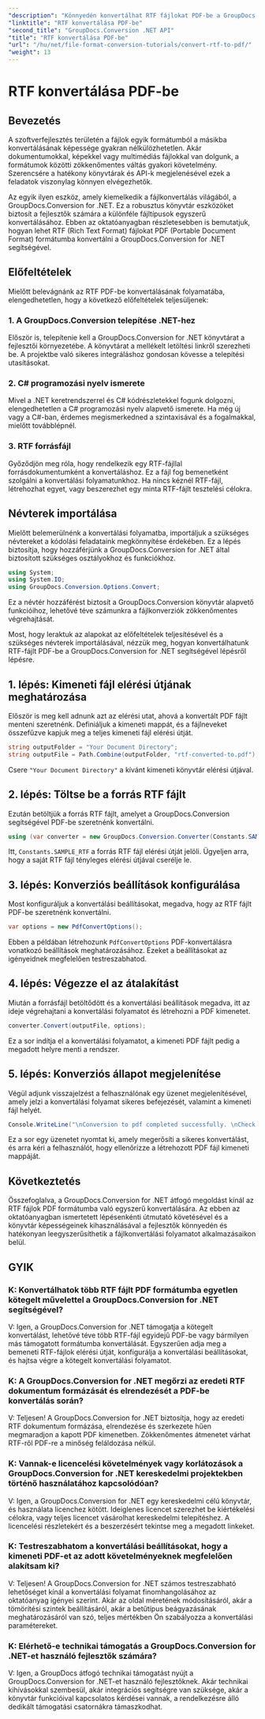 ```yaml
---
"description": "Könnyedén konvertálhat RTF fájlokat PDF-be a GroupDocs.Conversion for .NET segítségével. Kövesse lépésről lépésre az integrációt, és szabadítsa fel a fájlkonvertálás erejét."
"linktitle": "RTF konvertálása PDF-be"
"second_title": "GroupDocs.Conversion .NET API"
"title": "RTF konvertálása PDF-be"
"url": "/hu/net/file-format-conversion-tutorials/convert-rtf-to-pdf/"
"weight": 13
---
```


# RTF konvertálása PDF-be

## Bevezetés

A szoftverfejlesztés területén a fájlok egyik formátumból a másikba konvertálásának képessége gyakran nélkülözhetetlen. Akár dokumentumokkal, képekkel vagy multimédiás fájlokkal van dolgunk, a formátumok közötti zökkenőmentes váltás gyakori követelmény. Szerencsére a hatékony könyvtárak és API-k megjelenésével ezek a feladatok viszonylag könnyen elvégezhetők.

Az egyik ilyen eszköz, amely kiemelkedik a fájlkonvertálás világából, a GroupDocs.Conversion for .NET. Ez a robusztus könyvtár eszközöket biztosít a fejlesztők számára a különféle fájltípusok egyszerű konvertálásához. Ebben az oktatóanyagban részletesebben is bemutatjuk, hogyan lehet RTF (Rich Text Format) fájlokat PDF (Portable Document Format) formátumba konvertálni a GroupDocs.Conversion for .NET segítségével.

## Előfeltételek

Mielőtt belevágnánk az RTF PDF-be konvertálásának folyamatába, elengedhetetlen, hogy a következő előfeltételek teljesüljenek:

### 1. A GroupDocs.Conversion telepítése .NET-hez

Először is, telepítenie kell a GroupDocs.Conversion for .NET könyvtárat a fejlesztői környezetébe. A könyvtárat a mellékelt letöltési linkről szerezheti be. A projektbe való sikeres integráláshoz gondosan kövesse a telepítési utasításokat.

### 2. C# programozási nyelv ismerete

Mivel a .NET keretrendszerrel és C# kódrészletekkel fogunk dolgozni, elengedhetetlen a C# programozási nyelv alapvető ismerete. Ha még új vagy a C#-ban, érdemes megismerkedned a szintaxisával és a fogalmakkal, mielőtt továbblépnél.

### 3. RTF forrásfájl

Győződjön meg róla, hogy rendelkezik egy RTF-fájllal forrásdokumentumként a konvertáláshoz. Ez a fájl fog bemenetként szolgálni a konvertálási folyamatunkhoz. Ha nincs kéznél RTF-fájl, létrehozhat egyet, vagy beszerezhet egy minta RTF-fájlt tesztelési célokra.

## Névterek importálása

Mielőtt belemerülnénk a konvertálási folyamatba, importáljuk a szükséges névtereket a kódolási feladataink megkönnyítése érdekében. Ez a lépés biztosítja, hogy hozzáférjünk a GroupDocs.Conversion for .NET által biztosított szükséges osztályokhoz és funkciókhoz.

```csharp
using System;
using System.IO;
using GroupDocs.Conversion.Options.Convert;
```

Ez a névtér hozzáférést biztosít a GroupDocs.Conversion könyvtár alapvető funkcióihoz, lehetővé téve számunkra a fájlkonverziók zökkenőmentes végrehajtását.

Most, hogy leraktuk az alapokat az előfeltételek teljesítésével és a szükséges névterek importálásával, nézzük meg, hogyan konvertálhatunk RTF-fájlt PDF-be a GroupDocs.Conversion for .NET segítségével lépésről lépésre.

## 1. lépés: Kimeneti fájl elérési útjának meghatározása

Először is meg kell adnunk azt az elérési utat, ahová a konvertált PDF fájlt menteni szeretnénk. Definiáljuk a kimeneti mappát, és a fájlneveket összefűzve kapjuk meg a teljes kimeneti fájl elérési útját.

```csharp
string outputFolder = "Your Document Directory";
string outputFile = Path.Combine(outputFolder, "rtf-converted-to.pdf");
```

Csere `"Your Document Directory"` a kívánt kimeneti könyvtár elérési útjával.

## 2. lépés: Töltse be a forrás RTF fájlt

Ezután betöltjük a forrás RTF fájlt, amelyet a GroupDocs.Conversion segítségével PDF-be szeretnénk konvertálni.

```csharp
using (var converter = new GroupDocs.Conversion.Converter(Constants.SAMPLE_RTF))
```

Itt, `Constants.SAMPLE_RTF` a forrás RTF fájl elérési útját jelöli. Ügyeljen arra, hogy a saját RTF fájl tényleges elérési útjával cserélje le.

## 3. lépés: Konverziós beállítások konfigurálása

Most konfiguráljuk a konvertálási beállításokat, megadva, hogy az RTF fájlt PDF-be szeretnénk konvertálni.

```csharp
var options = new PdfConvertOptions();
```

Ebben a példában létrehozunk `PdfConvertOptions` PDF-konvertálásra vonatkozó beállítások meghatározásához. Ezeket a beállításokat az igényeidnek megfelelően testreszabhatod.

## 4. lépés: Végezze el az átalakítást

Miután a forrásfájl betöltődött és a konvertálási beállítások megadva, itt az ideje végrehajtani a konvertálási folyamatot és létrehozni a PDF kimenetet.

```csharp
converter.Convert(outputFile, options);
```

Ez a sor indítja el a konvertálási folyamatot, a kimeneti PDF fájlt pedig a megadott helyre menti a rendszer.

## 5. lépés: Konverziós állapot megjelenítése

Végül adjunk visszajelzést a felhasználónak egy üzenet megjelenítésével, amely jelzi a konvertálási folyamat sikeres befejezését, valamint a kimeneti fájl helyét.

```csharp
Console.WriteLine("\nConversion to pdf completed successfully. \nCheck output in {0}", outputFolder);
```

Ez a sor egy üzenetet nyomtat ki, amely megerősíti a sikeres konvertálást, és arra kéri a felhasználót, hogy ellenőrizze a létrehozott PDF fájl kimeneti mappáját.

## Következtetés

Összefoglalva, a GroupDocs.Conversion for .NET átfogó megoldást kínál az RTF fájlok PDF formátumba való egyszerű konvertálására. Az ebben az oktatóanyagban ismertetett lépésenkénti útmutató követésével és a könyvtár képességeinek kihasználásával a fejlesztők könnyedén és hatékonyan leegyszerűsíthetik a fájlkonvertálási folyamatot alkalmazásaikon belül.

## GYIK

### K: Konvertálhatok több RTF fájlt PDF formátumba egyetlen kötegelt művelettel a GroupDocs.Conversion for .NET segítségével?

V: Igen, a GroupDocs.Conversion for .NET támogatja a kötegelt konvertálást, lehetővé téve több RTF-fájl egyidejű PDF-be vagy bármilyen más támogatott formátumba konvertálását. Egyszerűen adja meg a bemeneti RTF-fájlok elérési útját, konfigurálja a konvertálási beállításokat, és hajtsa végre a kötegelt konvertálási folyamatot.

### K: A GroupDocs.Conversion for .NET megőrzi az eredeti RTF dokumentum formázását és elrendezését a PDF-be konvertálás során?

V: Teljesen! A GroupDocs.Conversion for .NET biztosítja, hogy az eredeti RTF dokumentum formázása, elrendezése és szerkezete hűen megmaradjon a kapott PDF kimenetben. Zökkenőmentes átmenetet várhat RTF-ről PDF-re a minőség feláldozása nélkül.

### K: Vannak-e licencelési követelmények vagy korlátozások a GroupDocs.Conversion for .NET kereskedelmi projektekben történő használatához kapcsolódóan?

V: Igen, a GroupDocs.Conversion for .NET egy kereskedelmi célú könyvtár, és használata licenchez kötött. Ideiglenes licencet szerezhet be kiértékelési célokra, vagy teljes licencet vásárolhat kereskedelmi telepítéshez. A licencelési részletekért és a beszerzésért tekintse meg a megadott linkeket.

### K: Testreszabhatom a konvertálási beállításokat, hogy a kimeneti PDF-et az adott követelményeknek megfelelően alakítsam ki?

V: Teljesen! A GroupDocs.Conversion for .NET számos testreszabható lehetőséget kínál a konvertálási folyamat finomhangolásához az oktatóanyag igényei szerint. Akár az oldal méretének módosításáról, akár a tömörítési szintek beállításáról, akár a betűtípus beágyazásának meghatározásáról van szó, teljes mértékben Ön szabályozza a konvertálási paramétereket.

### K: Elérhető-e technikai támogatás a GroupDocs.Conversion for .NET-et használó fejlesztők számára?

V: Igen, a GroupDocs átfogó technikai támogatást nyújt a GroupDocs.Conversion for .NET-et használó fejlesztőknek. Akár technikai kihívásokkal szembesül, akár integrációs segítségre van szüksége, akár a könyvtár funkcióival kapcsolatos kérdései vannak, a rendelkezésre álló dedikált támogatási csatornákra támaszkodhat.